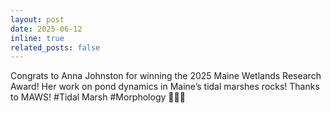 ```yaml
---
layout: post
date: 2025-06-12 
inline: true
related_posts: false
---
```

Congrats to Anna Johnston for winning the 2025 Maine Wetlands Research Award! Her work on pond dynamics in Maine’s tidal marshes rocks! Thanks to MAWS! #Tidal Marsh #Morphology :seedling::tada::clap:
